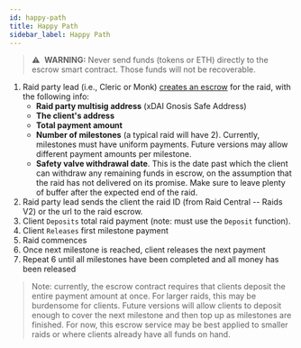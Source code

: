 ```yaml
---
id: happy-path
title: Happy Path
sidebar_label: Happy Path
---
```


> :warning:&nbsp; **WARNING:** Never send funds (tokens or ETH) directly to the escrow smart contract. Those funds will not be recoverable.

1. Raid party lead (i.e., <span id='monk'>Cleric</span> or <span id='monk'>Monk</span>) [creates an escrow](https://smartinvoice.xyz/) for the raid, with the following info:
    - **Raid party multisig address** (xDAI Gnosis Safe Address)
    - **The client's address**
    - **Total payment amount**
    - **Number of milestones** (a typical raid will have 2). Currently, milestones must have uniform payments. Future versions may allow different payment amounts per milestone.
    - **Safety valve withdrawal date**. This is the date past which the client can withdraw any remaining funds in escrow, on the assumption that the raid has not delivered on its promise. Make sure to leave plenty of buffer after the expected end of the raid.
2. Raid party lead sends the client the raid ID (from Raid Central -- Raids V2) or the url to the raid escrow.
3. Client `Deposits` total raid payment (note: must use the `Deposit` function).
4. Client `Releases` first milestone payment
5. Raid commences
6. Once next milestone is reached, client releases the next payment
7. Repeat 6 until all milestones have been completed and all money has been released

> Note: currently, the escrow contract requires that clients deposit the entire payment amount at once. For larger raids, this may be burdensome for clients. Future versions will allow clients to deposit enough to cover the next milestone and then top up as milestones are finished. For now, this escrow service may be best applied to smaller raids or where clients already have all funds on hand.
